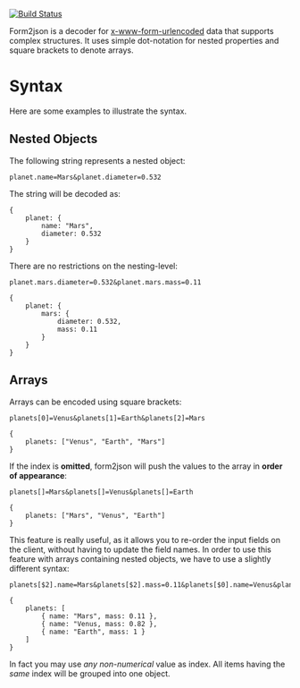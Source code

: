 [![Build Status](https://secure.travis-ci.org/fgnass/form2json.png)](http://travis-ci.org/fgnass/form2json)

Form2json is a decoder for [x-www-form-urlencoded](http://www.w3.org/MarkUp/html-spec/html-spec_8.html#SEC8.2.1) data
that supports complex structures. It uses simple dot-notation for nested properties and square brackets to denote arrays.

# Syntax

Here are some examples to illustrate the syntax.

## Nested Objects

The following string represents a nested object:

    planet.name=Mars&planet.diameter=0.532

The string will be decoded as:

	{
		planet: {
			name: "Mars",
			diameter: 0.532
		}
	}

There are no restrictions on the nesting-level:

	planet.mars.diameter=0.532&planet.mars.mass=0.11

	{
		planet: {
			mars: {
				diameter: 0.532,
				mass: 0.11
			}
		}
	}

## Arrays

Arrays can be encoded using square brackets:

    planets[0]=Venus&planets[1]=Earth&planets[2]=Mars

	{
		planets: ["Venus", "Earth", "Mars"]
	}

If the index is **omitted**, form2json will push the values to the array in **order of appearance**:

	planets[]=Mars&planets[]=Venus&planets[]=Earth

	{
		planets: ["Mars", "Venus", "Earth"]
	}

This feature is really useful, as it allows you to re-order the input fields on the client, without having to update the field names. In order to use this feature with arrays containing nested objects, we have to use a slightly different syntax:

	planets[$2].name=Mars&planets[$2].mass=0.11&planets[$0].name=Venus&planets[$0].mass=0.82&planets[$1].name=Earth&planets[$1].mass=1

	{
		planets: [
			{ name: "Mars", mass: 0.11 },
			{ name: "Venus, mass: 0.82 },
			{ name: "Earth", mass: 1 }
		]
	}

In fact you may use *any non-numerical* value as index. All items having the *same* index will be grouped into one object.
